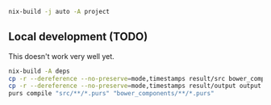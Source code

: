 ```bash
nix-build -j auto -A project
```

## Local development (TODO)

This doesn't work very well yet.

```bash
nix-build -A deps
cp -r --dereference --no-preserve=mode,timestamps result/src bower_components
cp -r --dereference --no-preserve=mode,timestamps result/output output
purs compile "src/**/*.purs" "bower_components/**/*.purs"
```
